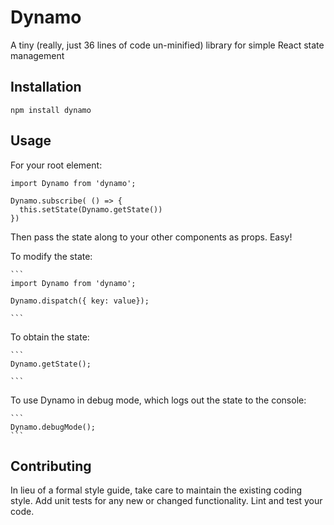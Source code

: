 Dynamo
=========

A tiny (really, just 36 lines of code un-minified) library for simple React state management

## Installation

  `npm install dynamo`

## Usage

  For your root element:

    
    import Dynamo from 'dynamo';

    Dynamo.subscribe( () => {
      this.setState(Dynamo.getState())
    })

  Then pass the state along to your other components as props. Easy!

  To modify the state:

    ```
    import Dynamo from 'dynamo';

    Dynamo.dispatch({ key: value});

    ```

  To obtain the state:

    ```
    Dynamo.getState();

    ```

  To use Dynamo in debug mode, which logs out the state to the console:

    ```
    Dynamo.debugMode();
    ```

## Contributing

In lieu of a formal style guide, take care to maintain the existing coding style. Add unit tests for any new or changed functionality. Lint and test your code.
